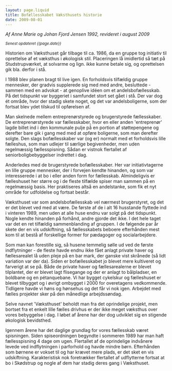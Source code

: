 ```yaml
---
layout: page.liquid
title: Bofællesskabet Væksthusets historie
date: 2009-08-01
---
```


<footer>
  <address>
    Af <cite>Anne Marie og Johan Fjord Jensen</cite>
    <time>1992</time>, revideret i august 2009
    <p>
      <small>Senest opdateret <time published="{{page.date}}">
        {{page.date}}
      </time></small>
    </p>
  </address>
</footer>

Historien om Væksthuset går tilbage til ca. 1986, da en gruppe tog initiativ
til oprettelse af et væksthus i økologisk stil. Placeringen lå imidlertid så
tæt på Studstrupværket, at solvarme og lign. ikke kunne betale sig, og
oprettelsen gik bla. derfor i stå.

I 1988 blev planen bragt til live igen. En forholdsvis tilfældig gruppe
mennesker, der gradvis supplerede sig med med andre, besluttede - sammen med
en advokat - at genoplive idéen om et andelsbofællesskab. På det tidspunkt var
byggeriet i samfundet stort set gået i stå. Der var dog ét område, hvor der
stadig skete noget, og det var andelsboligerne, som der fortsat blev ydet
tilskud til opførelsen af.

Man skelnede mellem entreprenørstyrede og brugerstyrede fællesskaber. De
entreprenørstyrede var fællesskaber, hvor en eller anden 'entreprenør' lagde
billet ind i den kommunale pulje på en portion af støttepengene og derefter
bare gik i gang med med at opføre boligerne, som man derefter solgte. Den
slags bofællesskaber var (og er) normalt med et forholdsvis lille fælleshus,
som man udlejer til særlige begivenheder, men uden regelmæssig fællesspisning.
Sådan er vistnok flertallet af seniorboligbebyggelser indrettet i dag.

Anderledes med de brugerstyrede bofællesskaber. Her var initiativtagerne en
lille gruppe mennesker, der i forvejen kendte hinanden, og som var
interesserede i at bo i eller anden form for fællesskab. Almindeligvis er
fælleshuset her større og i de fleste tilfælde spiser man sammen på en
regelmæssig basis. Her praktiseres altså en andelstanke, som fik et nyt område
for udfoldelse og fortsat består.

Væksthuset var som andelsbofællesskab vel nærmest brugerstyret, og det er det
blevet ved med at være. De første af de i alt 16 husstande flyttede ind i
vinteren 1989, men uden at alle huse endnu var solgt på det tidspunkt. Nogle
kendte hinanden på forhånd, andre gjorde det ikke. I det hele taget var det en
ret tilfældig sammenblanding af gruppen. I de følgende par år skete der en vis
udskiftning, så fællesskabets beboere efterhånden mest kom til at bestå af
forskellige former for pædagoger og socialarbejdere.

Som man kan forestille sig, så husene temmelig sølle ud ved de første
indflytninger - de fleste havde endnu ikke fået anlagt private haver og
fællesarealet lå uden pleje på en bar mark, der ganske vist skrånede (så lidt
variation var der da). Siden er bofællesskabet jo blevet mere kultiveret og
farverigt at se på. Både de private haver og fællesarealerne er blevet
tilplantet, der er blevet lagt flisegange og der er anlagt to bålpladser, en
boldbane og en pétanquebane. Vi har bygget cykelskur og fælleshuset er blevet
tilbygget og i øvrigt ombygget i 2000 for overetagens vedkommende. Tidligere
havde vi høns og hønsehus og det får vi nok igen. Arbejdet med fælles
projekter sker på den månedlige arbejdssøndag.

Selve navnet 'Væksthuset' beholdt man fra det oprindelige projekt, men bortset
fra et enkelt lille fælles drivhus er der ikke meget væksthus over vores
bebyggelse i dag. I løbet af årene har der dog udviklet sig en stigende
økologisk bevidsthed.

Igennem årene har det daglige grundlag for vores fællesskab været spisningen.
Siden spiseordningen begyndte i sommeren 1989 har man haft fællesspisning 4
dage om ugen. Flertallet af de oprindelige indvånere levede ved indflytningen
i parforhold og havde mindre børn. Efterhånden som børnene er vokset til og
har krævet mere plads, er det sket en vis udskiftning. Karakteristisk nok
foretrækker flertallet af udflytterne fortsat at bo i Skødstrup og nogle af
dem har stadig deres gang i Væksthuset.
